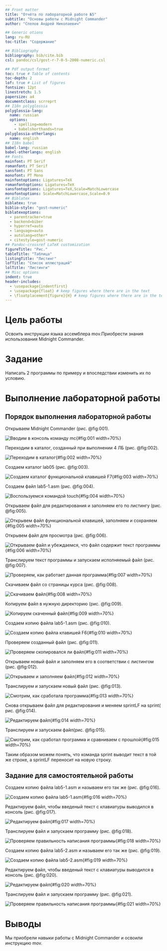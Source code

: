 ```yaml
---
## Front matter
title: "Отчёта по лабораторной работе №5"
subtitle: "Основы работы с Midnight Commander"
author: "Спелов Андрей Николаевич"

## Generic otions
lang: ru-RU
toc-title: "Содержание"

## Bibliography
bibliography: bib/cite.bib
csl: pandoc/csl/gost-r-7-0-5-2008-numeric.csl

## Pdf output format
toc: true # Table of contents
toc-depth: 2
lof: true # List of figures
fontsize: 12pt
linestretch: 1.5
papersize: a4
documentclass: scrreprt
## I18n polyglossia
polyglossia-lang:
  name: russian
  options:
	- spelling=modern
	- babelshorthands=true
polyglossia-otherlangs:
  name: english
## I18n babel
babel-lang: russian
babel-otherlangs: english
## Fonts
mainfont: PT Serif
romanfont: PT Serif
sansfont: PT Sans
monofont: PT Mono
mainfontoptions: Ligatures=TeX
romanfontoptions: Ligatures=TeX
sansfontoptions: Ligatures=TeX,Scale=MatchLowercase
monofontoptions: Scale=MatchLowercase,Scale=0.9
## Biblatex
biblatex: true
biblio-style: "gost-numeric"
biblatexoptions:
  - parentracker=true
  - backend=biber
  - hyperref=auto
  - language=auto
  - autolang=other*
  - citestyle=gost-numeric
## Pandoc-crossref LaTeX customization
figureTitle: "Рис."
tableTitle: "Таблица"
listingTitle: "Листинг"
lofTitle: "Список иллюстраций"
lolTitle: "Листинги"
## Misc options
indent: true
header-includes:
  - \usepackage{indentfirst}
  - \usepackage{float} # keep figures where there are in the text
  - \floatplacement{figure}{H} # keep figures where there are in the text
---
```


# Цель работы

Освоить инструкции языка ассемблера mov.Приобрести знания использования Midnight Commander.

# Задание

Написать 2 программы по примеру и впоследствии изменить их по условию.

# Выполнение лабораторной работы

## Порядок выполнения лабораторной работы

Открываем Midnight Commander (рис. @fig:001).

![Вводим в консоль команду  mc](image/1.jpg){#fig:001 width=70%}

Переходим в каталог, созданный при выполнении 4 ЛБ (рис. @fig:002).

![Переходим в каталог](image/2.jpg){#fig:002 width=70%}

Создаем каталог lab05 (рис. @fig:003).

![Создаем каталог функциональной клавишей F7](image/3.jpg){#fig:003 width=70%}

Создаем файл lab5-1.asm (рис. @fig:004).

![Воспользуемся командой touch](image/4.jpg){#fig:004 width=70%}

Открываем файл для редактирования и заполняем его по листингу (рис. @fig:005).

![Открывем файл функциональной клавишей, заполняем и сохраняем](image/5.jpg){#fig:005 width=70%}

Открывем файл для просмотра (рис. @fig:006).

![Открываем файл и убеждаемся, что файл содержит текст программы](image/6.jpg){#fig:006 width=70%}

Транслируем текст программы и запускаем исполняемый файл (рис. @fig:007).

![Проверяем, как работает данная программа](image/7.jpg){#fig:007 width=70%}

Скачиваем файл со страницы курса (рис. @fig:008).

![Скачиваем файл](image/8.jpg){#fig:008 width=70%}

Копируем файл в нужную директорию (рис. @fig:009).

![Копируем скаченный файл](image/9.jpg){#fig:009 width=70%}

Создаем копию файла lab5-1.asm (рис. @fig:010).

![Создаем копию файла клавишей F6](image/10.jpg){#fig:010 width=70%}

Проверяем созданный файл (рис. @fig:011).

![Проверяем скопировался ли файл](image/11.jpg){#fig:011 width=70%}

Открываем новый файл и заполняем его в соответствии с листингом (рис. @fig:012).

![Открываем и заполняем файл](image/12.jpg){#fig:012 width=70%}

Транслируем и запускаем новый файл (рис. @fig:013).

![Смотрим, как сработала программа](image/13.jpg){#fig:013 width=70%}

Снова открываем файл для редактирования и меняем sprintLF на sprint( рис. @fig:014).

![Редактируем файл](image/14.jpg){#fig:014 width=70%}

Транслируем и запускаем файл(рис. @fig:015).

![Смотрим, как сработал программа и сравниваем с прошлой ](image/15.jpg){#fig:015 width=70%}

Таким образом можем понять, что команда sprint выводит текст в той же строке, а sprintLF переносит на новую строку.

## Задание для самостоятельной работы

Создаем копию файла lab5-1.asm и называем его так же (рис. @fig:016).

![Создаем копию файла lab5-1.asm](image/16.jpg){#fig:016 width=70%}

Редактируем файл, чтобы введеный текст с клавиатуры выводился в консоль (рис. @fig:017).

![Редактируем файл](image/17.jpg){#fig:017 width=70%}

Транслируем файл и запускаем программу (рис. @fig:018).

![Проверяем правильность написания программы](image/18.jpg){#fig:018 width=70%}

Создаем копию файла lab5-2.asm и называем его так же (рис. @fig:019).

![Создаем копию файла lab5-2.asm](image/19.jpg){#fig:019 width=70%}

Редактируем файл, чтобы введеный текст с клавиатуры выводился в консоль (рис. @fig:020).

![Редактируем файл](image/20.jpg){#fig:020 width=70%}

Транслируем файл и запускаем программу (рис. @fig:021).

![Проверяем правильность написания программы](image/21.jpg){#fig:021 width=70%}

# Выводы

Мы приобрели навыки работы с Midnight Commander и освоили инструкцию mov.

